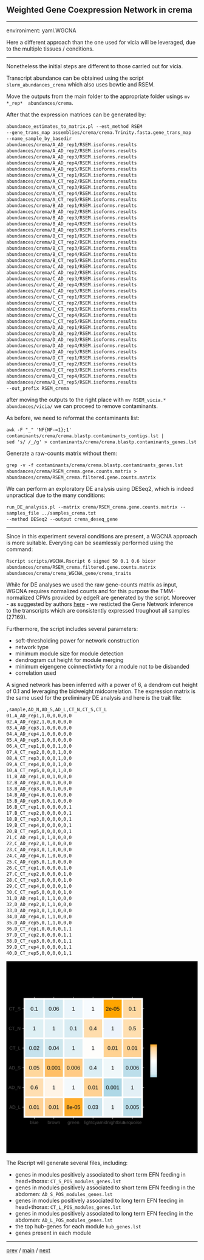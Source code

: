## Weighted Gene Coexpression Network in crema


---


environiment: yaml.WGCNA


Here a different approach than the one used for vicia will be leveraged, due to the multiple tissues / conditions. 


---


Nonetheless the initial steps are different to those carried out for vicia. 


Transcript abundance can be obtained 
using the script ```slurm_abundances_crema``` which also uses bowtie and RSEM. 

Move the outputs from the main folder to the appropriate folder usings  ```mv *_rep*  abundances/crema```.


After that the expression matrices can be generated by:


```
abundance_estimates_to_matrix.pl --est_method RSEM 
--gene_trans_map assemblies/crema/crema.Trinity.fasta.gene_trans_map  --name_sample_by_basedir 
abundances/crema/A_AD_rep1/RSEM.isoforms.results 
abundances/crema/A_AD_rep2/RSEM.isoforms.results 
abundances/crema/A_AD_rep3/RSEM.isoforms.results 
abundances/crema/A_AD_rep4/RSEM.isoforms.results 
abundances/crema/A_AD_rep5/RSEM.isoforms.results 
abundances/crema/A_CT_rep1/RSEM.isoforms.results 
abundances/crema/A_CT_rep2/RSEM.isoforms.results 
abundances/crema/A_CT_rep3/RSEM.isoforms.results 
abundances/crema/A_CT_rep4/RSEM.isoforms.results 
abundances/crema/A_CT_rep5/RSEM.isoforms.results 
abundances/crema/B_AD_rep1/RSEM.isoforms.results 
abundances/crema/B_AD_rep2/RSEM.isoforms.results 
abundances/crema/B_AD_rep3/RSEM.isoforms.results 
abundances/crema/B_AD_rep4/RSEM.isoforms.results 
abundances/crema/B_AD_rep5/RSEM.isoforms.results 
abundances/crema/B_CT_rep1/RSEM.isoforms.results 
abundances/crema/B_CT_rep2/RSEM.isoforms.results 
abundances/crema/B_CT_rep3/RSEM.isoforms.results 
abundances/crema/B_CT_rep4/RSEM.isoforms.results 
abundances/crema/B_CT_rep5/RSEM.isoforms.results 
abundances/crema/C_AD_rep1/RSEM.isoforms.results 
abundances/crema/C_AD_rep2/RSEM.isoforms.results 
abundances/crema/C_AD_rep3/RSEM.isoforms.results 
abundances/crema/C_AD_rep4/RSEM.isoforms.results 
abundances/crema/C_AD_rep5/RSEM.isoforms.results 
abundances/crema/C_CT_rep1/RSEM.isoforms.results 
abundances/crema/C_CT_rep2/RSEM.isoforms.results 
abundances/crema/C_CT_rep3/RSEM.isoforms.results 
abundances/crema/C_CT_rep4/RSEM.isoforms.results 
abundances/crema/C_CT_rep5/RSEM.isoforms.results 
abundances/crema/D_AD_rep1/RSEM.isoforms.results 
abundances/crema/D_AD_rep2/RSEM.isoforms.results 
abundances/crema/D_AD_rep3/RSEM.isoforms.results 
abundances/crema/D_AD_rep4/RSEM.isoforms.results 
abundances/crema/D_AD_rep5/RSEM.isoforms.results 
abundances/crema/D_CT_rep1/RSEM.isoforms.results 
abundances/crema/D_CT_rep2/RSEM.isoforms.results 
abundances/crema/D_CT_rep3/RSEM.isoforms.results 
abundances/crema/D_CT_rep4/RSEM.isoforms.results 
abundances/crema/D_CT_rep5/RSEM.isoforms.results 
--out_prefix RSEM_crema
```


after moving the outputs to the right place with ```mv RSEM_vicia.* abundances/vicia/``` we can proceed to remove contaminants.


As before, we need to reformat the contaminants list:


```
awk -F "_" 'NF{NF-=1};1' contaminants/crema/crema.blastp.contaminants_contigs.lst | 
sed 's/ /_/g' > contaminants/crema/crema.blastp.contaminants_genes.lst
```


Generate a raw-counts matrix without them:


```
grep -v -f contaminants/crema/crema.blastp.contaminants_genes.lst abundances/crema/RSEM_crema.gene.counts.matrix > 
abundances/crema/RSEM_crema.filtered.gene.counts.matrix
```


We can perform an exploratory DE analysis using DESeq2, which is indeed unpractical due to the many conditions:


```
run_DE_analysis.pl --matrix crema/RSEM_crema.gene.counts.matrix --samples_file ../samples_crema.txt 
--method DESeq2 --output crema_deseq_gene
```


---


Since in this experiment several conditions are present, a WGCNA approach is more suitable.
Everyting can be seamlessly performed using the command:


```
Rscript scripts/WGCNA.Rscript 6 signed 50 0.1 0.6 bicor 
abundances/crema/RSEM_crema.filtered.gene.counts.matrix abundances/crema/crema_WGCNA_gene/crema_traits
```


While for DE analyses we used the raw gene-counts matrix as input, WGCNA requires normalized counts
and for this purpose the TMM-normalized CPMs provided by edgeR are generated by the script. 
Moreover - as suggested by authors [here](https://horvath.genetics.ucla.edu/html/CoexpressionNetwork/Rpackages/WGCNA/faq.html) -
we resticted the Gene Network inference to the transcripts which are consistently
expressed troughout all samples (27169).


Furthermore, the script includes several parameters:


- soft-thresholding power for network construction
- network type
- minimum module size for module detection
- dendrogram cut height for module merging
- minimum eigengene coinnectivtivty for a module not to be disbanded
- correlation used

A signed network has been inferred with a power of 6, 
a dendrom cut height of 0.1 and leveraging the bidweight midcorrelation.
The expression matrix is the same used for the preliminary DE analysis and here is the trait file:


```
,sample,AD_N,AD_S,AD_L,CT_N,CT_S,CT_L
01,A_AD_rep1,1,0,0,0,0,0
02,A_AD_rep2,1,0,0,0,0,0
03,A_AD_rep3,1,0,0,0,0,0
04,A_AD_rep4,1,0,0,0,0,0
05,A_AD_rep5,1,0,0,0,0,0
06,A_CT_rep1,0,0,0,1,0,0
07,A_CT_rep2,0,0,0,1,0,0
08,A_CT_rep3,0,0,0,1,0,0
09,A_CT_rep4,0,0,0,1,0,0
10,A_CT_rep5,0,0,0,1,0,0
11,B_AD_rep1,0,0,1,0,0,0
12,B_AD_rep2,0,0,1,0,0,0
13,B_AD_rep3,0,0,1,0,0,0
14,B_AD_rep4,0,0,1,0,0,0
15,B_AD_rep5,0,0,1,0,0,0
16,B_CT_rep1,0,0,0,0,0,1
17,B_CT_rep2,0,0,0,0,0,1
18,B_CT_rep3,0,0,0,0,0,1
19,B_CT_rep4,0,0,0,0,0,1
20,B_CT_rep5,0,0,0,0,0,1
21,C_AD_rep1,0,1,0,0,0,0
22,C_AD_rep2,0,1,0,0,0,0
23,C_AD_rep3,0,1,0,0,0,0
24,C_AD_rep4,0,1,0,0,0,0
25,C_AD_rep5,0,1,0,0,0,0
26,C_CT_rep1,0,0,0,0,1,0
27,C_CT_rep2,0,0,0,0,1,0
28,C_CT_rep3,0,0,0,0,1,0
29,C_CT_rep4,0,0,0,0,1,0
30,C_CT_rep5,0,0,0,0,1,0
31,D_AD_rep1,0,1,1,0,0,0
32,D_AD_rep2,0,1,1,0,0,0
33,D_AD_rep3,0,1,1,0,0,0
34,D_AD_rep4,0,1,1,0,0,0
35,D_AD_rep5,0,1,1,0,0,0
36,D_CT_rep1,0,0,0,0,1,1
37,D_CT_rep2,0,0,0,0,1,1
38,D_CT_rep3,0,0,0,0,1,1
39,D_CT_rep4,0,0,0,0,1,1
40,D_CT_rep5,0,0,0,0,1,1 
```

![Image description](https://github.com/for-giobbe/PAINT/blob/main/images/crema_WGCNA_custom_heatmap.jpg)

The Rscript will generate several files, including:


- genes in modules positively associated to short term EFN feeding in head+thorax: ```CT_S_POS_modules_genes.lst```
- genes in modules positively associated to short term EFN feeding in the abdomen: ```AD_S_POS_modules_genes.lst```
- genes in modules positively associated to long term EFN feeding in head+thorax: ```CT_L_POS_modules_genes.lst```
- genes in modules positively associated to long term EFN feeding in the abdomen: ```AD_L_POS_modules_genes.lst```
- the top hub-genes for each module ```hub_genes.lst```
- genes present in each module


---


[prev](https://github.com/for-giobbe/PAINT/blob/main/markdowns/part_3.md) / [main](https://github.com/for-giobbe/PAINT) / [next](https://github.com/for-giobbe/PAINT/blob/main/markdowns/part_5.md)

